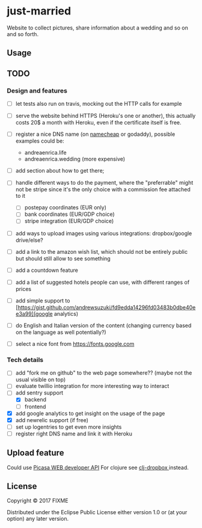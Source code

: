 # just-married

Website to collect pictures, share information about a wedding and so on and so forth.

## Usage

## TODO

### Design and features

- [ ] let tests also run on travis, mocking out the HTTP calls for example
- [ ] serve the website behind HTTPS (Heroku's one or another), this actually costs 20$ a month
      with Heroku, even if the certificate itself is free.

- [ ] register a nice DNS name (on [namecheap](https://www.namecheap.com/) or godaddy), possible examples could be:
  - andreaenrica.life
  - andreaenrica.wedding (more expensive)

- [ ] add section about how to get there;
- [ ] handle different ways to do the payment, where the "preferrable" might not be stripe since it's the only choice with a commission fee attached to it
  - [ ] postepay coordinates (EUR only)
  - [ ] bank coordinates (EUR/GDP choice)
  - [ ] stripe integration (EUR/GDP choice)

- [ ] add ways to upload images using various integrations: dropbox/google drive/else?
- [ ] add a link to the amazon wish list, which should not be entirely public
      but should still allow to see something
- [ ] add a countdown feature
- [ ] add a list of suggested hotels people can use, with different ranges of prices
- [ ] add simple support to [https://gist.github.com/andrewsuzuki/fd9edda14296fd03483b0dbe40ee3a99](google analytics)
- [ ] do English and Italian version of the content (changing currency based on the language as well potentially?)
- [ ] select a nice font from https://fonts.google.com

### Tech details

- [ ] add "fork me on github" to the web page somewhere?? (maybe not the usual visible on top)
- [ ] evaluate twillio integration for more interesting way to interact
- [ ] add sentry support
  - [x] backend
  - [ ] frontend
- [x] add google analytics to get insight on the usage of the page
- [x] add newrelic support (if free)
- [ ] set up logentries to get even more insights
- [ ] register right DNS name and link it with Heroku

## Upload feature

Could use [Picasa WEB developer API](https://developers.google.com/picasa-web/) 
For clojure see [clj-dropbox ](https://github.com/aria42/clj-dropbox) instead.

## License

Copyright © 2017 FIXME

Distributed under the Eclipse Public License either version 1.0 or (at
your option) any later version.
